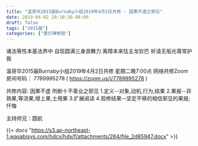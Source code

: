 ```yaml
---
title: "温哥华2015届Burnaby小组2019年4月2日共修 - 因果不虚之邪见"
date: 2019-04-02 20:10:38-08:00
draft: false
tags: ["2015届"]
categories: ["慧灯禅修班"]
---
```

诸法等性本基法界中 自现圆满三身游舞力
离障本来怙主龙钦巴 祈请无垢光尊常护我

温哥华2015届Burnaby小组2019年4月2日共修
星期二晚7:00点
网络共修Zoom房间号码： 7789995278 ( https://zoom.us/j/7789995278 )

共修内容:
因果不虚 所断十不善业之邪见
1.定义--对象,动机,行为,结果
2.果报--异熟果,等流果,增上果,士用果
3.扩展阅读
4.观修结果--坚定不移的相信邪见的果报;忏悔

主持师兄：圆航

{{< docs "https://s3.ap-northeast-1.wasabisys.com/hdcx/hdv/f/attachments/264/file_2d85947.docx" >}}